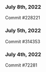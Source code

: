 ### July 8th, 2022

Commit #228221

### July 5th, 2022

Commit #314353


### July 4th, 2022

Commit #72281
